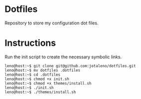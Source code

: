 # Dotfiles
Repository to store my configuration dot files.

# Instructions
Run the init script to create the necessary symbolic links.
```console
leno@host:~$ git clone git@github.com:jotaleno/dotfiles.git
leno@host:~$ mv dotfiles .dotfiles
leno@host:~$ cd .dotfiles
leno@host:~$ chmod +x init.sh
leno@host:~$ chmod +x themes/install.sh
leno@host:~$ ./init.sh
leno@host:~$ ./themes/install.sh
```
